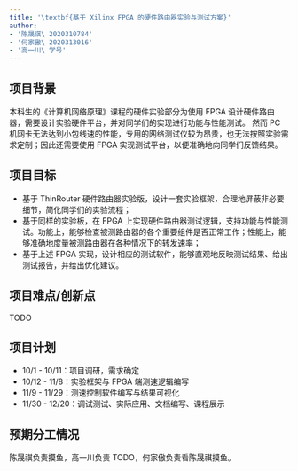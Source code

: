 ```yaml
---
title: '\textbf{基于 Xilinx FPGA 的硬件路由器实验与测试方案}'
author: 
- '陈晟祺\ 2020310784'
- '何家傲\ 2020313016'
- '高一川\ 学号'
---
```


## 项目背景

本科生的《计算机网络原理》课程的硬件实验部分为使用 FPGA 设计硬件路由器，需要设计实验硬件平台，并对同学们的实现进行功能与性能测试。
然而 PC 机网卡无法达到小包线速的性能，专用的网络测试仪较为昂贵，也无法按照实验需求定制；因此还需要使用 FPGA 实现测试平台，以便准确地向同学们反馈结果。

## 项目目标

* 基于 ThinRouter 硬件路由器实验版，设计一套实验框架，合理地屏蔽非必要细节，简化同学们的实验流程；
* 基于同样的实验板，在 FPGA 上实现硬件路由器测试逻辑，支持功能与性能测试。功能上，能够检查被测路由器的各个重要组件是否正常工作；性能上，能够准确地度量被测路由器在各种情况下的转发速率；
* 基于上述 FPGA 实现，设计相应的测试软件，能够直观地反映测试结果、给出测试报告，并给出优化建议。

## 项目难点/创新点

TODO

## 项目计划

* 10/1 - 10/11：项目调研，需求确定
* 10/12 - 11/8：实验框架与 FPGA 端测速逻辑编写
* 11/9 - 11/29：测速控制软件编写与结果可视化
* 11/30 - 12/20：调试测试、实际应用、文档编写、课程展示

## 预期分工情况

陈晟祺负责摸鱼，高一川负责 TODO，何家傲负责看陈晟祺摸鱼。
